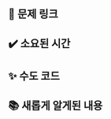 <!-- PR은 최대한 다른 사람이 알아보기 쉽도록 자세히 써주세요. 특히 수도 코드 부분은 더더욱요...!!-->

## 🔗 문제 링크
<!-- 해결한 문제의 링크를 올려주세요. -->

## ✔️ 소요된 시간
<!-- 문제를 해결하는데 소요된 시간을 적어주세요. -->

## ✨ 수도 코드
<!-- 내가 작성한 코드를 모르는 사람이 봐도 이해할 수 있도록 글로 쉽게 풀어서 설명해주세요. -->
<!-- 알고리즘에 대한 지식이 전혀 없는 사람이 봐도 이해할 수 있도록 작성해주세요. 시각자료를 이용하면 더 좋습니다. -->

## 📚 새롭게 알게된 내용
<!-- 새롭게 알게된 내용이 있다면 작성 해주시고 출처를 남겨주세요. -->
